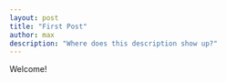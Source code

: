```yaml
---
layout: post
title: "First Post"
author: max
description: "Where does this description show up?"
---
```

Welcome!